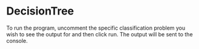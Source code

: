 # DecisionTree
To run the program, uncomment the specific classification problem you wish to see the output for and then click run. 
The output will be sent to the console.
